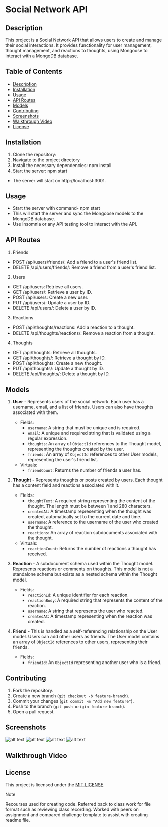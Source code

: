 # Social Network API

## Description

This project is a Social Network API that allows users to create and manage their social interactions. It provides functionality for user management, thought management, and reactions to thoughts, using Mongoose to interact with a MongoDB database.

## Table of Contents

- [Description](#description)
- [Installation](#installation)
- [Usage](#usage)
- [API Routes](#api-routes)
- [Models](#models)
- [Contributing](#contributing)
- [Screenshots](#screenshots)
- [Walkthrough Video](#walkthrough-video)
- [License](#license)

## Installation

1. Clone the repository:
2. Navigate to the project directory 
3. Install the necessary dependencies: npm install
4. Start the server: npm start

- The server will start on http://localhost:3001.

## Usage
- Start the server with command- npm start
- This will start the server and sync the Mongoose models to the MongoDB database.
- Use Insomnia or any API testing tool to interact with the API.

## API Routes

1. Friends

- POST /api/users/friends/: Add a friend to a user's friend list.
- DELETE /api/users/friends/: Remove a friend from a user's friend list.

2. Users

- GET /api/users: Retrieve all users.
- GET /api/users/: Retrieve a user by ID.
- POST /api/users: Create a new user.
- PUT /api/users/: Update a user by ID.
- DELETE /api/users/: Delete a user by ID.

3. Reactions

- POST /api/thoughts/reactions: Add a reaction to a thought.
- DELETE /api/thoughts/reactions/: Remove a reaction from a thought.

4. Thoughts

- GET /api/thoughts: Retrieve all thoughts.
- GET /api/thoughts/: Retrieve a thought by ID.
- POST /api/thoughts: Create a new thought.
- PUT /api/thoughts/: Update a thought by ID.
- DELETE /api/thoughts/: Delete a thought by ID.

## Models

1. **User** - Represents users of the social network. Each user has a username, email, and a list of friends. Users can also have thoughts associated with them.
   - Fields:
     - `username`: A string that must be unique and is required.
     - `email`: A unique and required string that is validated using a regular expression.
     - `thoughts`: An array of `ObjectId` references to the Thought model, representing the thoughts created by the user.
     - `friends`: An array of `ObjectId` references to other User models, representing the user's friend list.
   - Virtuals:
     - `friendCount`: Returns the number of friends a user has.

2. **Thought** - Represents thoughts or posts created by users. Each thought has a content field and reactions associated with it.
   - Fields:
     - `thoughtText`: A required string representing the content of the thought. The length must be between 1 and 280 characters.
     - `createdAt`: A timestamp representing when the thought was created, automatically set to the current date and time.
     - `username`: A reference to the username of the user who created the thought.
     - `reactions`: An array of reaction subdocuments associated with the thought.
   - Virtuals:
     - `reactionCount`: Returns the number of reactions a thought has received.

3. **Reaction** - A subdocument schema used within the Thought model. Represents reactions or comments on thoughts. This model is not a standalone schema but exists as a nested schema within the Thought model.
   - Fields:
     - `reactionId`: A unique identifier for each reaction.
     - `reactionBody`: A required string that represents the content of the reaction.
     - `username`: A string that represents the user who reacted.
     - `createdAt`: A timestamp representing when the reaction was created.

4. **Friend** - This is handled as a self-referencing relationship on the User model. Users can add other users as friends. The User model contains an array of `ObjectId` references to other users, representing their friends.
   - Fields:
     - `friendId`: An `ObjectId` representing another user who is a friend.

## Contributing
1. Fork the repository.
2. Create a new branch (`git checkout -b feature-branch`).
3. Commit your changes (`git commit -m "Add new feature"`).
4. Push to the branch (`git push origin feature-branch`).
5. Open a pull request.

## Screenshots
![alt text](images/Screenshot1.png)
![alt text](images/Screenshot2.png)
![alt text](images/Screenshot3.png)
![alt text](images/Screenshot4.png)

## Walkthrough Video 

## License
This project is licensed under the [MIT LICENSE](LICENSE).

> [!NOTE]  
> Recourses used for creating code. Referred back to class work for file format such as reviewing class recording. Worked with peers on assignment and compared challenge template to 
assist with creating readme file.

